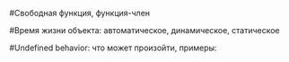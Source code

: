 #Свободная функция, функция-член

#Время жизни объекта: автоматическое, динамическое, статическое

#Undefined behavior: что может произойти, примеры:
